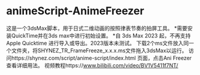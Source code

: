 # animeScript-AnimeFreezer
 这是一个3dsMax脚本，用于日式二维动画的按照律表节奏的拍屏工具。 
 *需要安装QuickTime并在3ds max中进行初始设置。
 *自 3ds Max 2023 起，不再支持 Apple Quicktime 进行导入或导出。2023版本未测试。
下载2个ms文件放入同一个文件夹，将SHYNEZ_TR_FrameFreeze_x.x.x.ms文件拖入3dsMax以运行。
访问https://shynez.com/script/anime-script/index.html 页面，点击Ani Freezer查看详细用法。
视频教程https://www.bilibili.com/video/BV1V5411f7NT/